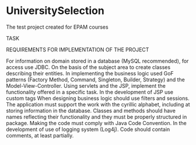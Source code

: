 # UniversitySelection
The test project created for EPAM courses

TASK



REQUIREMENTS FOR IMPLEMENTATION OF THE PROJECT

For information on domain stored in a database (MySQL recommended), for access use JDBC.
On the basis of the subject area to create classes describing their entities.
In implementing the business logic used GoF patterns (Factory Method, Command, Singleton, Builder, Strategy) and the Model-View-Controller.
Using servlets and the JSP, implement the functionality offered in a specific task.
In the development of JSP use custom tags
When designing business logic should use filters and sessions.
The application must support the work with the cyrillic alphabet, including at storing information in the database.
Classes and methods should have names reflecting their functionality and they must be properly structured in package.
Making the code must comply with Java Code Convention.
In the development of use of logging system (Log4j).
Code should contain comments, at least partially.
